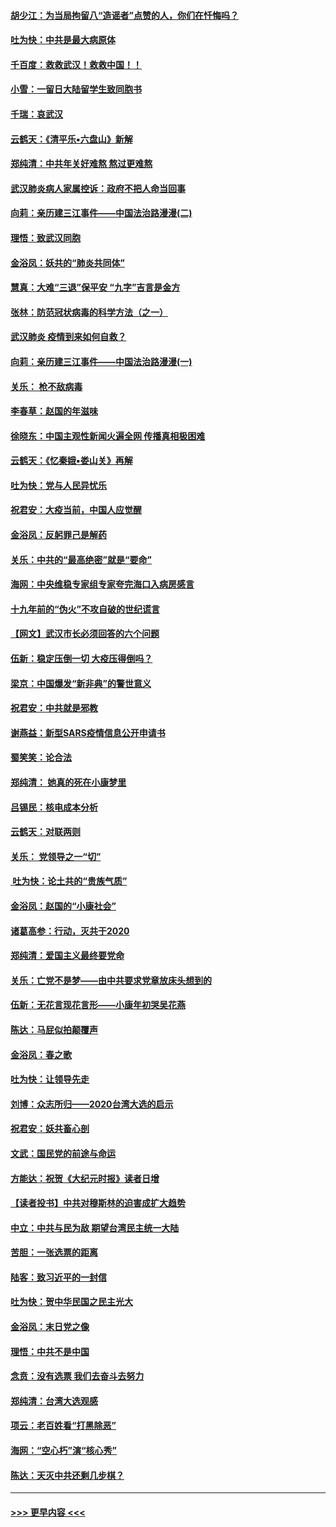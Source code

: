 #### [胡少江：为当局拘留八“造谣者”点赞的人，你们在忏悔吗？](../pages/nsc993/n11836801.md?t=02020533) 
#### [吐为快：中共是最大病原体](../pages/nsc993/n11836748.md?t=02020533) 
#### [千百度：救救武汉！救救中国！！](../pages/nsc993/n11836145.md?t=02020533) 
#### [小雪：一留日大陆留学生致同胞书](../pages/nsc993/n11834624.md?t=02020533) 
#### [千瑞：哀武汉](../pages/nsc993/n11833647.md?t=02020533) 
#### [云鹤天：《清平乐▪六盘山》新解](../pages/nsc993/n11833611.md?t=02020533) 
#### [郑纯清：中共年关好难熬 熬过更难熬](../pages/nsc993/n11833489.md?t=02020533) 
#### [武汉肺炎病人家属控诉：政府不把人命当回事](../pages/nsc993/n11833205.md?t=02020533) 
#### [向莉：亲历建三江事件——中国法治路漫漫(二)](../pages/nsc993/n11829102.md?t=02020533) 
#### [理悟：致武汉同胞](../pages/nsc993/n11831522.md?t=02020533) 
#### [金浴凤：妖共的“肺炎共同体”](../pages/nsc993/n11829448.md?t=02020533) 
#### [慧真：大难“三退”保平安 “九字”吉言是金方](../pages/nsc993/n11829501.md?t=02020533) 
#### [张林：防范冠状病毒的科学方法（之一）](../pages/nsc993/n11828618.md?t=02020533) 
#### [武汉肺炎 疫情到来如何自救？](../pages/nsc993/n11827632.md?t=02020533) 
#### [向莉：亲历建三江事件——中国法治路漫漫(一)](../pages/nsc993/n11827190.md?t=02020533) 
#### [关乐： 枪不敌病毒](../pages/nsc993/n11826746.md?t=02020533) 
#### [李春草：赵国的年滋味](../pages/nsc993/n11826321.md?t=02020533) 
#### [徐晓东：中国主观性新闻火遍全网 传播真相极困难](../pages/nsc993/n11826508.md?t=02020533) 
#### [云鹤天：《忆秦娥▪娄山关》再解](../pages/nsc993/n11824682.md?t=02020533) 
#### [吐为快：党与人民异忧乐](../pages/nsc993/n11824660.md?t=02020533) 
#### [祝君安：大疫当前，中国人应觉醒](../pages/nsc993/n11821946.md?t=02020533) 
#### [金浴凤：反躬罪己是解药](../pages/nsc993/n11820280.md?t=02020533) 
#### [关乐：中共的“最高绝密”就是“要命”](../pages/nsc993/n11816946.md?t=02020533) 
#### [海网：中央维稳专家组专家夸完海口入病房感言](../pages/nsc993/n11815138.md?t=02020533) 
#### [十九年前的“伪火”不攻自破的世纪谎言](../pages/nsc993/n11813238.md?t=02020533) 
#### [【网文】武汉市长必须回答的六个问题](../pages/nsc993/n11813848.md?t=02020533) 
#### [伍新：稳定压倒一切 大疫压得倒吗？](../pages/nsc993/n11812634.md?t=02020533) 
#### [梁京：中国爆发“新非典”的警世意义](../pages/nsc993/n11812554.md?t=02020533) 
#### [祝君安：中共就是邪教](../pages/nsc993/n11812431.md?t=02020533) 
#### [谢燕益：新型SARS疫情信息公开申请书](../pages/nsc993/n11808840.md?t=02020533) 
#### [蜀笑笑：论合法](../pages/nsc993/n11808064.md?t=02020533) 
#### [郑纯清： 她真的死在小康梦里](../pages/nsc993/n11806623.md?t=02020533) 
#### [吕锡民：核电成本分析](../pages/nsc993/n11806284.md?t=02020533) 
#### [云鹤天：对联两则](../pages/nsc993/n11805957.md?t=02020533) 
#### [关乐： 党领导之一“切”](../pages/nsc993/n11804505.md?t=02020533) 
#### [ 吐为快：论土共的“贵族气质”](../pages/nsc993/n11804490.md?t=02020533) 
#### [金浴凤：赵国的“小康社会”](../pages/nsc993/n11804452.md?t=02020533) 
#### [诸葛高参：行动，灭共于2020](../pages/nsc993/n11804120.md?t=02020533) 
#### [郑纯清：爱国主义最终要党命](../pages/nsc993/n11802197.md?t=02020533) 
#### [关乐：亡党不是梦——由中共要求党章放床头想到的](../pages/nsc993/n11802156.md?t=02020533) 
#### [伍新：无花言现花言形——小康年初哭吴花燕](../pages/nsc993/n11800044.md?t=02020533) 
#### [陈达：马屁似拍颠覆声](../pages/nsc993/n11800010.md?t=02020533) 
#### [金浴凤：春之歌](../pages/nsc993/n11797687.md?t=02020533) 
#### [吐为快：让领导先走](../pages/nsc993/n11797512.md?t=02020533) 
#### [刘博：众志所归——2020台湾大选的启示](../pages/nsc993/n11796878.md?t=02020533) 
#### [祝君安：妖共畜心剖](../pages/nsc993/n11794273.md?t=02020533) 
#### [文武：国民党的前途与命运](../pages/nsc993/n11794198.md?t=02020533) 
#### [方能达：祝贺《大纪元时报》读者日增](../pages/nsc993/n11793807.md?t=02020533) 
#### [【读者投书】中共对穆斯林的迫害成扩大趋势](../pages/nsc993/n11791371.md?t=02020533) 
#### [中立：中共与民为敌 期望台湾民主统一大陆](../pages/nsc993/n11790392.md?t=02020533) 
#### [苦胆：一张选票的距离](../pages/nsc993/n11788914.md?t=02020533) 
#### [陆客：致习近平的一封信](../pages/nsc993/n11788867.md?t=02020533) 
#### [吐为快：贺中华民国之民主光大](../pages/nsc993/n11788618.md?t=02020533) 
#### [金浴凤：末日党之像](../pages/nsc993/n11787475.md?t=02020533) 
#### [理悟：中共不是中国](../pages/nsc993/n11787463.md?t=02020533) 
#### [念贲：没有选票  我们去奋斗去努力](../pages/nsc993/n11787398.md?t=02020533) 
#### [郑纯清：台湾大选观感](../pages/nsc993/n11786210.md?t=02020533) 
#### [项云：老百姓看“打黑除恶”](../pages/nsc993/n11785398.md?t=02020533) 
#### [海网：“空心朽”演“核心秀”](../pages/nsc993/n11783874.md?t=02020533) 
#### [陈达：天灭中共还剩几步棋？](../pages/nsc993/n11783719.md?t=02020533) 

----
#### [ >>> 更早内容 <<< ](../indexes/nsc993-earlier.md)
